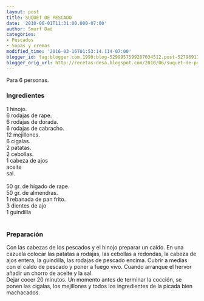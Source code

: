 ```yaml
---
layout: post
title: SUQUET DE PESCADO
date: '2010-06-01T11:31:00.000-07:00'
author: Smurf Dad
categories:
- Pescados
- Sopas y cremas
modified_time: '2016-03-16T01:53:14.114-07:00'
blogger_id: tag:blogger.com,1999:blog-5299957599287034512.post-5279691733490972436
blogger_orig_url: http://recetas-desa.blogspot.com/2010/06/suquet-de-pescado.html
---
```


Para 6 personas.<br /><h3>Ingredientes</h3>1 hinojo.<br />6 rodajas de rape.<br />6 rodajas de dorada.<br />6 rodajas de cabracho.<br />12 mejillones.<br />6 cigalas.<br />2 patatas.<br />2 cebollas.<br />1 cabeza de ajos<br />aceite<br />sal.<br /><br />50 gr. de hígado de rape.<br />50 gr. de almendras.<br />1 rebanada de pan frito.<br />3 dientes de ajo<br />1 guindilla<br /><br /><h3>Preparación</h3>Con las cabezas de los pescados y el hinojo preparar un caldo. En una cazuela colocar las patatas a rodajas, las cebollas a redondas, la cabeza de ajos entera, la guindilla, las rodajas de pescado encima. Cubrir a medias con el caldo de pescado y poner a fuego vivo. Cuando arranque el hervor añadir un chorro de aceite y la sal.<br />Dejar cocer 20 minutos. Un momento antes de terminar la cocción, se ponen las cigalas, los mejillones y todos los ingredientes de la picada bien machacados.